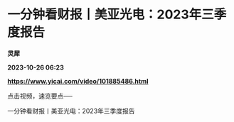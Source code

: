 # 一分钟看财报丨美亚光电：2023年三季度报告
**灵犀**

**2023-10-26 06:23**

**https://www.yicai.com/video/101885486.html**

点击视频，速览要点──

一分钟看财报丨美亚光电：2023年三季度报告